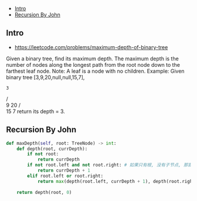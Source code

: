 - [Intro](#intro)
- [Recursion By John](#recursion-by-john)

## Intro

- https://leetcode.com/problems/maximum-depth-of-binary-tree

Given a binary tree, find its maximum depth.
The maximum depth is the number of nodes along the longest path from the root node down to the farthest leaf node.
Note: A leaf is a node with no children.
Example:
Given binary tree [3,9,20,null,null,15,7],

    3
   / \
  9  20
    /  \
   15   7
return its depth = 3.


## Recursion By John



```py
def maxDepth(self, root: TreeNode) -> int:
    def depth(root, currDepth):
        if not root:
            return currDepth
        if not root.left and not root.right: # 如果只有根, 没有子节点, 那就 当前深度+1 完成
            return currDepth + 1
        elif root.left or root.right:
            return max(depth(root.left, currDepth + 1), depth(root.right, currDepth + 1)) # 如果有子节点, 那就看谁更深
    
    return depth(root, 0)
```